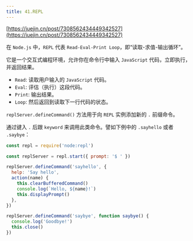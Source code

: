 ```yaml
---
title: 41.REPL
---
```


[https://juejin.cn/post/7308562434449342527](https://juejin.cn/post/7308562434449342527)

在 `Node.js` 中，`REPL` 代表 `Read-Eval-Print Loop`，即“读取-求值-输出循环”。

它是一个交互式编程环境，允许你在命令行中输入 `JavaScript` 代码，立即执行，并返回结果。

- `Read`: 读取用户输入的 `JavaScript` 代码。
- `Eval`: 评估（执行）这段代码。
- `Print`: 输出结果。
- `Loop`: 然后返回到读取下一行代码的状态。

`replServer.defineCommand()` 方法用于向 `REPL` 实例添加新的 `.` 前缀命令。

通过键入 `.` 后跟 `keyword` 来调用此类命令。譬如下例中的 `.sayhello` 或者 `.saybye`：

```js
const repl = require('node:repl')

const replServer = repl.start({ prompt: '$ ' })

replServer.defineCommand('sayhello', {
  help: 'Say hello',
  action(name) {
    this.clearBufferedCommand()
    console.log(`Hello, ${name}!`)
    this.displayPrompt()
  },
})

replServer.defineCommand('saybye', function saybye() {
  console.log('Goodbye!')
  this.close()
})
```
